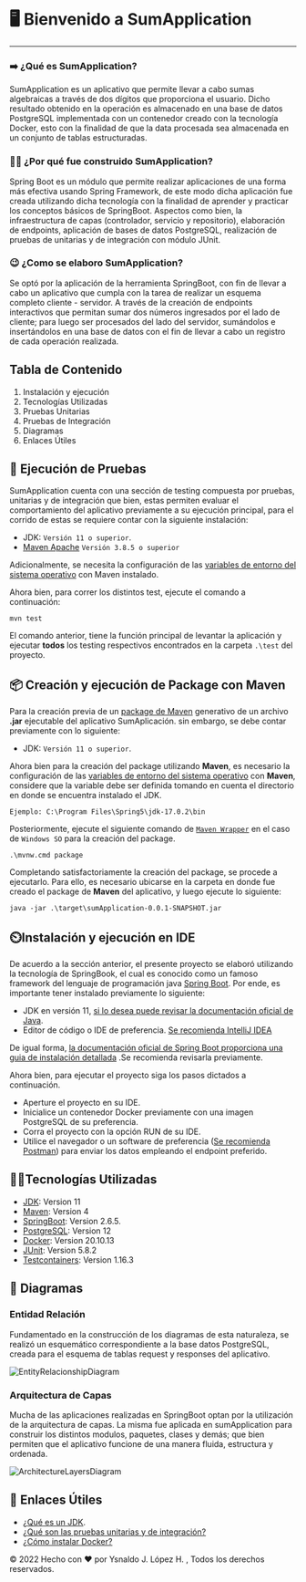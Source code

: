 # 🖥️ Bienvenido a SumApplication

***

### :arrow_right: ¿Qué es SumApplication?

SumApplication es un aplicativo que permite llevar a cabo sumas
algebraicas a través de dos dígitos que proporciona el usuario.
Dicho resultado obtenido en la operación es almacenado en una base de
datos PostgreSQL implementada con un contenedor creado con la tecnología Docker,
esto con la finalidad de que la data procesada sea almacenada en un conjunto
de tablas estructuradas.

### 🤷‍♀️ ¿Por qué fue construido SumApplication?

Spring Boot es un módulo que permite realizar aplicaciones de una forma más efectiva
usando Spring Framework, de este modo dicha aplicación fue creada utilizando dicha tecnología
con la finalidad de aprender y practicar los conceptos básicos de SpringBoot.
Aspectos como bien, la infraestructura de capas (controlador, servicio y
repositorio), elaboración de endpoints, aplicación de bases de datos PostgreSQL,
realización de pruebas de unitarias y de integración con módulo JUnit.

### 😉 ¿Como se elaboro SumApplication?

Se optó por la aplicación de la herramienta SpringBoot, con fin de llevar a cabo un
aplicativo que cumpla con la tarea de realizar un esquema completo cliente - servidor.
A través de la creación de endpoints interactivos que permitan sumar dos números ingresados
por el lado de cliente; para luego ser procesados del lado del servidor, sumándolos e insertándolos
en una base de datos con el fin de llevar a cabo un registro de cada operación realizada.

## Tabla de Contenido

1. Instalación y ejecución
2. Tecnologías Utilizadas
3. Pruebas Unitarias
4. Pruebas de Integración
5. Diagramas 
6. Enlaces Útiles

## 🧪 Ejecución de Pruebas

SumApplication cuenta con una sección de testing compuesta por pruebas, unitarias y de integración que bien, estas permiten evaluar el comportamiento del aplicativo previamente a su ejecución principal, para el corrido de estas se requiere contar con la siguiente instalación: 

* JDK: `Versión 11 o superior`.
* [Maven Apache](https://maven.apache.org/download.cgi) `Versión 3.8.5 o superior`

Adicionalmente, se necesita la configuración de las [variables de entorno del sistema operativo](https://programmerclick.com/article/27401862932/) con Maven instalado. 

Ahora bien, para correr los distintos test, ejecute el comando a continuación: 

    mvn test 

El comando anterior, tiene la función principal de levantar la aplicación y ejecutar **todos** los testing respectivos
encontrados en la carpeta `.\test` del proyecto.

## 📦 Creación y ejecución de Package con Maven

Para la creación previa de un [package de Maven](https://www.vogella.com/tutorials/ApacheMaven/article.html#:~:text=To%20build%20a%20Maven%20project,as%20parameter%20to%20this%20command.) generativo de un archivo **.jar** ejecutable del aplicativo SumAplicación. sin embargo, se debe contar previamente con lo siguiente: 

* JDK: `Versión 11 o superior`. 

Ahora bien para la creación del package utilizando **Maven**, es necesario la configuración de las [variables de entorno del sistema operativo](https://programmerclick.com/article/27401862932/) con **Maven**, considere que la variable debe ser definida tomando en cuenta el directorio en donde se encuentra instalado el JDK. 

  `Ejemplo: C:\Program Files\Spring5\jdk-17.0.2\bin`
  
Posteriormente, ejecute el siguiente comando de [`Maven Wrapper`](https://github.com/takari/maven-wrapper) en el caso de `Windows SO` para la creación del package. 

    .\mvnw.cmd package 

Completando satisfactoriamente la creación del package, se procede a ejecutarlo. Para ello, es necesario ubicarse en la carpeta en donde fue creado el package de **Maven** del aplicativo, y luego ejecute lo siguiente:

    java -jar .\target\sumApplication-0.0.1-SNAPSHOT.jar

## ⏲️Instalación y ejecución en IDE

De acuerdo a la sección anterior, el presente proyecto se elaboró utilizando la
tecnología de SpringBook, el cual es conocido como un famoso framework del lenguaje
de programación java [Spring Boot](https://spring.io/projects/spring-boot#overview). Por ende,
es importante tener instalado previamente lo siguiente:

* JDK en versión 11, [si lo desea puede revisar la
  documentación oficial de Java](https://www.java.com/es/download/help/windows_manual_download.html).
* Editor de código o IDE de preferencia. [Se recomienda IntelliJ IDEA](https://www.jetbrains.com/es-es/idea/)

De igual forma, [la documentación oficial de Spring Boot proporciona una guia de instalación
detallada](https://docs.spring.io/spring-boot/docs/current-SNAPSHOT/reference/html/getting-started.html#getting-started.first-application)
.Se recomienda revisarla previamente.

Ahora bien, para ejecutar el proyecto siga los pasos dictados a continuación.

* Aperture el proyecto en su IDE.
* Inicialice un contenedor Docker previamente con una imagen PostgreSQL de su preferencia.
* Corra el proyecto con la opción RUN de su IDE.
* Utilice el navegador o un software de preferencia ([Se recomienda Postman](https://www.postman.com/))
  para enviar los datos empleando el endpoint preferido.

## 🧑‍💻Tecnologías Utilizadas

* [JDK](https://www.oracle.com/co/java/technologies/javase/javase8-archive-downloads.html): Version 11
* [Maven](https://maven.apache.org/): Version 4
* [SpringBoot](https://spring.io/projects/spring-boot): Version 2.6.5.
* [PostgreSQL](https://www.postgresql.org/): Version 12
* [Docker](https://www.docker.com/): Version 20.10.13
* [JUnit](https://junit.org/junit5/): Version 5.8.2
* [Testcontainers](https://www.testcontainers.org/): Version 1.16.3

## 🔀 Diagramas 

### Entidad Relación 
Fundamentado en la construcción de los diagramas de esta naturaleza, se realizó un esquemático correspondiente a la base datos PostgreSQL, creada para el esquema de tablas request y responses del aplicativo. 

![EntityRelacionshipDiagram](https://i.ibb.co/hm0QStr/Sum-Application-Diagrams-drawio-1.jpg)

### Arquitectura de Capas 
Mucha de las aplicaciones realizadas en SpringBoot optan por la utilización de la arquitectura de capas. La misma fue aplicada en sumApplication para construir los distintos modulos, paquetes, clases y demás; que bien permiten que el aplicativo funcione de una manera fluida, estructura y ordenada. 

![ArchitectureLayersDiagram](https://i.ibb.co/N7vksFp/Sum-Application-Diagrams-Layer-Architecture-drawio-1.png)

## :page_with_curl: Enlaces Útiles
 
* [¿Qué es un JDK](https://www.ibm.com/docs/es/i/7.3?topic=platform-java-development-kit).
* [¿Qué son las pruebas unitarias y de integración?](https://cleventy.com/pruebas-de-unidad-e-integracion-en-un-proyecto-spring-boot/)
* [¿Cómo instalar Docker?](https://www.docker.com/get-started/)

&copy; 2022 Hecho con ❤️ por Ysnaldo J. López H. , Todos los derechos reservados.   
